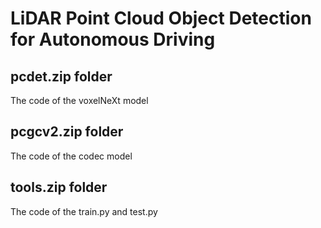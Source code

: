# LiDAR Point Cloud Object Detection for Autonomous Driving
## pcdet.zip folder 
The code of the voxelNeXt model
## pcgcv2.zip folder 
The code of the codec model
## tools.zip folder 
The code of the train.py and test.py

